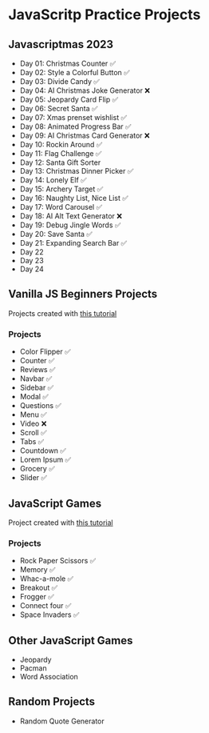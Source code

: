 # JavaScritp Practice Projects

## Javascriptmas 2023
- Day 01: Christmas Counter ✅
- Day 02: Style a Colorful Button ✅
- Day 03: Divide Candy ✅
- Day 04: AI Christmas Joke Generator ❌
- Day 05: Jeopardy Card Flip ✅
- Day 06: Secret Santa ✅
- Day 07: Xmas prenset wishlist ✅
- Day 08: Animated Progress Bar ✅
- Day 09: AI Christmas Card Generator ❌
- Day 10: Rockin Around ✅
- Day 11: Flag Challenge ✅
- Day 12: Santa Gift Sorter
- Day 13: Christmas Dinner Picker ✅
- Day 14: Lonely Elf ✅
- Day 15: Archery Target ✅
- Day 16: Naughty List, Nice List ✅
- Day 17: Word Carousel ✅
- Day 18: AI Alt Text Generator ❌
- Day 19: Debug Jingle Words ✅
- Day 20: Save Santa ✅
- Day 21: Expanding Search Bar ✅
- Day 22
- Day 23
- Day 24

## Vanilla JS Beginners Projects
Projects created with [this tutorial](https://youtu.be/c5SIG7Ie0dM)

### Projects
- Color Flipper ✅
- Counter ✅
- Reviews ✅
- Navbar ✅
- Sidebar ✅
- Modal ✅
- Questions ✅
- Menu ✅
- Video ❌
- Scroll ✅
- Tabs ✅
- Countdown ✅
- Lorem Ipsum ✅
- Grocery ✅
- Slider ✅

## JavaScript Games
Project created with [this tutorial](https://youtu.be/ec8vSKJuZTk?si=OK3MNlmoONknkPcc)
### Projects
- Rock Paper Scissors ✅
- Memory ✅
- Whac-a-mole ✅
- Breakout ✅
- Frogger ✅
- Connect four ✅
- Space Invaders ✅

## Other JavaScript Games
- Jeopardy
- Pacman
- Word Association

## Random Projects
- Random Quote Generator